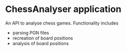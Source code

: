 # ChessAnalyser application

An API to analyse chess games.
Functionality includes
- parsing PGN files
- recreation of board positions
- analysis of board positions